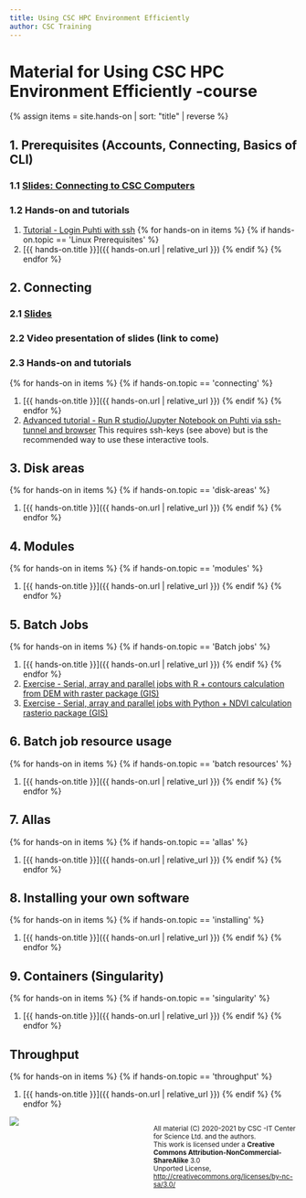 ```yaml
---
title: Using CSC HPC Environment Efficiently
author: CSC Training
---
```


# Material for Using CSC HPC Environment Efficiently -course

{% assign items = site.hands-on |  sort: "title" | reverse %}

## 1. Prerequisites (Accounts, Connecting, Basics of CLI)
### 1.1 [Slides: Connecting to CSC Computers](https://a3s.fi/CSC_training/02_logging_in.html)
### 1.2 Hands-on and tutorials
1. [Tutorial - Login Puhti with ssh](hands-on/connecting/ssh-puhti.html)
{% for hands-on in items %}
{% if hands-on.topic == 'Linux Prerequisites' %}
1. [{{ hands-on.title }}]({{ hands-on.url | relative_url }})
{% endif %}
{% endfor %}

## 2. Connecting
### 2.1 [Slides](https://a3s.fi/CSC_training/02_logging_in.html)
### 2.2 Video presentation of slides (link to come)
### 2.3 Hands-on and tutorials
{% for hands-on in items %}
{% if hands-on.topic == 'connecting' %}
1. [{{ hands-on.title }}]({{ hands-on.url | relative_url }})
{% endif %}
{% endfor %}
1. [Advanced tutorial - Run R studio/Jupyter Notebook on Puhti via ssh-tunnel and browser](https://docs.csc.fi/support/tutorials/rstudio-or-jupyter-notebooks/) This requires ssh-keys (see above) but is the recommended way to use these interactive tools.

## 3. Disk areas
{% for hands-on in items %}
{% if hands-on.topic == 'disk-areas' %}
1. [{{ hands-on.title }}]({{ hands-on.url | relative_url }})
{% endif %}
{% endfor %}

## 4. Modules
{% for hands-on in items %}
{% if hands-on.topic == 'modules' %}
1. [{{ hands-on.title }}]({{ hands-on.url | relative_url }})
{% endif %}
{% endfor %}

## 5. Batch Jobs
{% for hands-on in items %}
{% if hands-on.topic == 'Batch jobs' %}
1. [{{ hands-on.title }}]({{ hands-on.url | relative_url }})
{% endif %}
{% endfor %}
1. [Exercise - Serial, array and parallel jobs with R + contours calculation from DEM with raster package (GIS) ](https://github.com/csc-training/geocomputing/tree/master/R/puhti)
1. [Exercise - Serial, array and parallel jobs with Python + NDVI calculation rasterio package (GIS) ](https://github.com/csc-training/geocomputing/tree/master/python/puhti)

## 6. Batch job resource usage
{% for hands-on in items %}
{% if hands-on.topic == 'batch resources' %}
1. [{{ hands-on.title }}]({{ hands-on.url | relative_url }})
{% endif %}
{% endfor %}

## 7. Allas
{% for hands-on in items %}
{% if hands-on.topic == 'allas' %}
1. [{{ hands-on.title }}]({{ hands-on.url | relative_url }})
{% endif %}
{% endfor %}

## 8. Installing your own software
{% for hands-on in items %}
{% if hands-on.topic == 'installing' %}
1. [{{ hands-on.title }}]({{ hands-on.url | relative_url }})
{% endif %}
{% endfor %}

## 9. Containers (Singularity)
{% for hands-on in items %}
{% if hands-on.topic == 'singularity' %}
1. [{{ hands-on.title }}]({{ hands-on.url | relative_url }})
{% endif %}
{% endfor %}

## Throughput
{% for hands-on in items %}
{% if hands-on.topic == 'throughput' %}
1. [{{ hands-on.title }}]({{ hands-on.url | relative_url }})
{% endif %}
{% endfor %}
<p>

<div style="float: left; width: 50%;">
<img src="https://mirrors.creativecommons.org/presskit/buttons/88x31/png/by-nc-sa.png" />
</div>
<div style="float: right; width: 50%;">
<p><small>
  All material (C) 2020-2021 by CSC -IT Center for Science Ltd. and the authors. <br>
  This work is licensed under a <strong>Creative Commons Attribution-NonCommercial-ShareAlike</strong> 3.0 <br>
  Unported License, <a href="http://creativecommons.org/licenses/by-nc-sa/3.0/">http://creativecommons.org/licenses/by-nc-sa/3.0/</a>
 </small></p>
</div>
<p>
